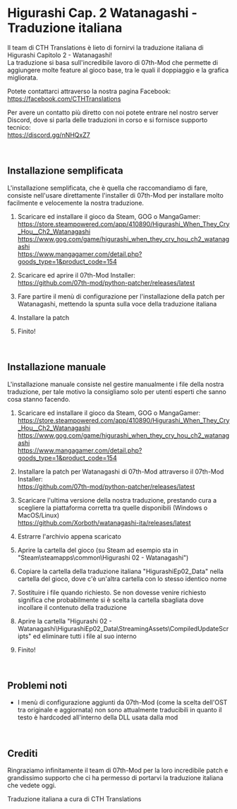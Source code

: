 # Higurashi Cap. 2 Watanagashi - Traduzione italiana

Il team di CTH Translations è lieto di fornirvi la traduzione italiana di Higurashi Capitolo 2 - Watanagashi!<br/>
La traduzione si basa sull'incredibile lavoro di 07th-Mod che permette di aggiungere molte feature al gioco base, tra le quali il doppiaggio e la grafica migliorata.

Potete contattarci attraverso la nostra pagina Facebook:<br/>
https://facebook.com/CTHTranslations

Per avere un contatto più diretto con noi potete entrare nel nostro server Discord, dove si parla delle traduzioni in corso e si fornisce supporto tecnico:<br/>
https://discord.gg/nNHQxZ7

<br/>

## Installazione semplificata
L'installazione semplificata, che è quella che raccomandiamo di fare, consiste nell'usare direttamente l'installer di 07th-Mod per installare molto facilmente e velocemente la nostra traduzione.

1. Scaricare ed installare il gioco da Steam, GOG o MangaGamer:<br/>
https://store.steampowered.com/app/410890/Higurashi_When_They_Cry_Hou__Ch2_Watanagashi<br/>
https://www.gog.com/game/higurashi_when_they_cry_hou_ch2_watanagashi<br/>
https://www.mangagamer.com/detail.php?goods_type=1&product_code=154

2. Scaricare ed aprire il 07th-Mod Installer:<br/>
https://github.com/07th-mod/python-patcher/releases/latest

3. Fare partire il menù di configurazione per l'installazione della patch per Watanagashi, mettendo la spunta sulla voce della traduzione italiana

4. Installare la patch

5. Finito!

<br/>

## Installazione manuale
L'installazione manuale consiste nel gestire manualmente i file della nostra traduzione, per tale motivo la consigliamo solo per utenti esperti che sanno cosa stanno facendo.

1. Scaricare ed installare il gioco da Steam, GOG o MangaGamer:<br/>
https://store.steampowered.com/app/410890/Higurashi_When_They_Cry_Hou__Ch2_Watanagashi<br/>
https://www.gog.com/game/higurashi_when_they_cry_hou_ch2_watanagashi<br/>
https://www.mangagamer.com/detail.php?goods_type=1&product_code=154

2. Installare la patch per Watanagashi di 07th-Mod attraverso il 07th-Mod Installer:<br/>
https://github.com/07th-mod/python-patcher/releases/latest

3. Scaricare l'ultima versione della nostra traduzione, prestando cura a scegliere la piattaforma corretta tra quelle disponibili (Windows o MacOS/Linux)<br/>
https://github.com/Xorboth/watanagashi-ita/releases/latest

4. Estrarre l'archivio appena scaricato

5. Aprire la cartella del gioco (su Steam ad esempio sta in "Steam\steamapps\common\Higurashi 02 - Watanagashi")

6. Copiare la cartella della traduzione italiana "HigurashiEp02_Data" nella cartella del gioco, dove c'è un'altra cartella con lo stesso identico nome

7. Sostituire i file quando richiesto. Se non dovesse venire richiesto significa che probabilmente si è scelta la cartella sbagliata dove incollare il contenuto della traduzione

8. Aprire la cartella "Higurashi 02 - Watanagashi\HigurashiEp02_Data\StreamingAssets\CompiledUpdateScripts" ed eliminare tutti i file al suo interno

9. Finito!

<br/>

## Problemi noti
- I menù di configurazione aggiunti da 07th-Mod (come la scelta dell'OST tra originale e aggiornata) non sono attualmente traducibili in quanto il testo è hardcoded all'interno della DLL usata dalla mod

<br/>

## Crediti

Ringraziamo infinitamente il team di 07th-Mod per la loro incredibile patch e grandissimo supporto che ci ha permesso di portarvi la traduzione italiana che vedete oggi.

Traduzione italiana a cura di CTH Translations
